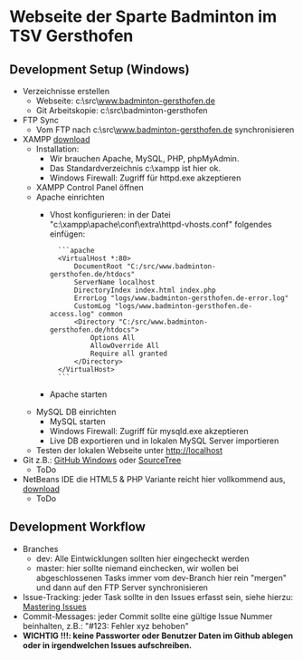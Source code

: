 # Webseite der Sparte Badminton im TSV Gersthofen

## Development Setup (Windows)
* Verzeichnisse erstellen
	* Webseite: c:\src\www.badminton-gersthofen.de
	* Git Arbeitskopie: c:\src\badminton-gersthofen
* FTP Sync
	* Vom FTP nach c:\src\www.badminton-gersthofen.de synchronisieren
* XAMPP [download](https://www.apachefriends.org/de/index.html)
	* Installation: 
		* Wir brauchen Apache, MySQL, PHP, phpMyAdmin. 
		* Das Standardverzeichnis c:\xampp ist hier ok.
		* Windows Firewall: Zugriff für httpd.exe akzeptieren
	* XAMPP Control Panel öffnen
	* Apache einrichten
		* Vhost konfigurieren: in der Datei "c:\xampp\apache\conf\extra\httpd-vhosts.conf" folgendes einfügen:
				
				```apache
				<VirtualHost *:80>
					DocumentRoot "C:/src/www.badminton-gersthofen.de/htdocs"
					ServerName localhost
					DirectoryIndex index.html index.php
					ErrorLog "logs/www.badminton-gersthofen.de-error.log"
					CustomLog "logs/www.badminton-gersthofen.de-access.log" common
					<Directory "C:/src/www.badminton-gersthofen.de/htdocs">
						Options All
						AllowOverride All
						Require all granted
					</Directory>
				</VirtualHost>
				```
				
		* Apache starten
	* MySQL DB einrichten
		* MySQL starten
		* Windows Firewall: Zugriff für mysqld.exe akzeptieren
		* Live DB exportieren und in lokalen MySQL Server importieren
	* Testen der lokalen Webseite unter [http://localhost](http://localhost)
* Git z.B.: [GitHub Windows](https://windows.github.com/) oder [SourceTree](https://www.sourcetreeapp.com/)
	* ToDo
* NetBeans IDE die HTML5 & PHP Variante reicht hier vollkommend aus, [download](https://netbeans.org/downloads/)
	* ToDo


## Development Workflow
* Branches
	* dev: Alle Eintwicklungen sollten hier eingecheckt werden
	* master: hier sollte niemand einchecken, wir wollen bei abgeschlossenen Tasks immer vom dev-Branch hier rein "mergen" und dann auf den FTP Server synchronisieren
* Issue-Tracking: jeder Task sollte in den Issues erfasst sein, siehe hierzu: [Mastering Issues](https://guides.github.com/features/issues/)
* Commit-Messages: jeder Commit sollte eine gültige Issue Nummer beinhalten, z.B.: "#123: Fehler xyz behoben"
* **WICHTIG !!!: keine Passworter oder Benutzer Daten im Github ablegen oder in irgendwelchen Issues aufschreiben.**
